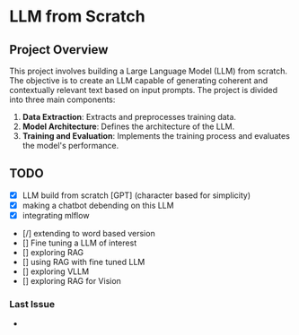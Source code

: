 # LLM from Scratch

## Project Overview

This project involves building a Large Language Model (LLM) from scratch. The objective is to create an LLM capable of generating coherent and contextually relevant text based on input prompts. The project is divided into three main components:

1. **Data Extraction**: Extracts and preprocesses training data.
2. **Model Architecture**: Defines the architecture of the LLM.
3. **Training and Evaluation**: Implements the training process and evaluates the model's performance.


## TODO
- [x] LLM build from scratch [GPT] (character based for simplicity)
- [x] making a chatbot debending on this LLM
- [x] integrating mlflow
- [/] extending to word based version 
- [] Fine tuning a LLM of interest
- [] exploring RAG
- [] using RAG with fine tuned LLM
- [] exploring VLLM
- [] exploring RAG for Vision

### Last Issue
- 



